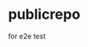 # publicrepo
for e2e test




































































































































































































































































































































































































































































































































































































































































































































































































































































































































































































































































































































































































































































































































































































































































































































































































































































































































































































































































































































































































































































































































































































































































































































































































































































































































































































































































































































































































































































































































































































































































































































































































































































































































































































































































































































































































































































































































































































































































































































































































































































































































































































































































































































































